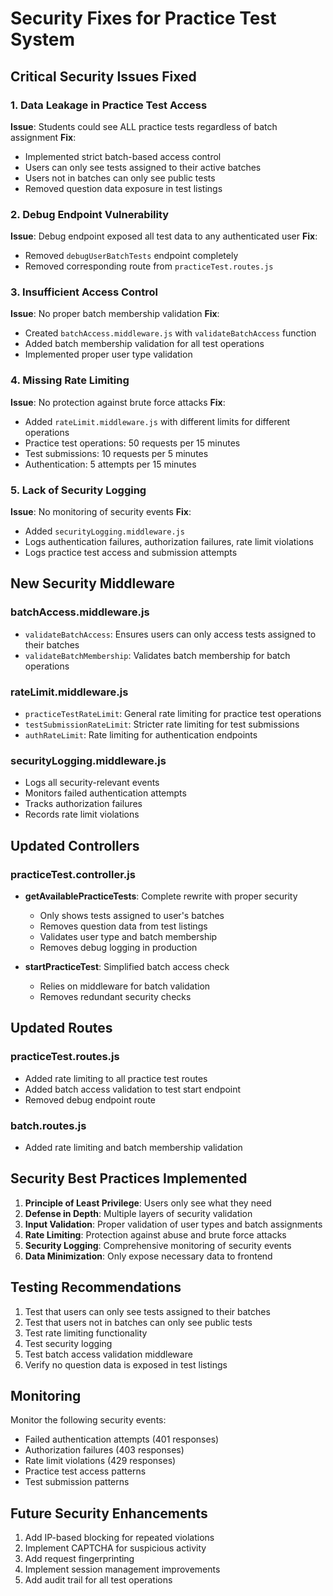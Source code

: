 # Security Fixes for Practice Test System

## Critical Security Issues Fixed

### 1. Data Leakage in Practice Test Access
**Issue**: Students could see ALL practice tests regardless of batch assignment
**Fix**: 
- Implemented strict batch-based access control
- Users can only see tests assigned to their active batches
- Users not in batches can only see public tests
- Removed question data exposure in test listings

### 2. Debug Endpoint Vulnerability
**Issue**: Debug endpoint exposed all test data to any authenticated user
**Fix**: 
- Removed `debugUserBatchTests` endpoint completely
- Removed corresponding route from `practiceTest.routes.js`

### 3. Insufficient Access Control
**Issue**: No proper batch membership validation
**Fix**: 
- Created `batchAccess.middleware.js` with `validateBatchAccess` function
- Added batch membership validation for all test operations
- Implemented proper user type validation

### 4. Missing Rate Limiting
**Issue**: No protection against brute force attacks
**Fix**: 
- Added `rateLimit.middleware.js` with different limits for different operations
- Practice test operations: 50 requests per 15 minutes
- Test submissions: 10 requests per 5 minutes
- Authentication: 5 attempts per 15 minutes

### 5. Lack of Security Logging
**Issue**: No monitoring of security events
**Fix**: 
- Added `securityLogging.middleware.js`
- Logs authentication failures, authorization failures, rate limit violations
- Logs practice test access and submission attempts

## New Security Middleware

### batchAccess.middleware.js
- `validateBatchAccess`: Ensures users can only access tests assigned to their batches
- `validateBatchMembership`: Validates batch membership for batch operations

### rateLimit.middleware.js
- `practiceTestRateLimit`: General rate limiting for practice test operations
- `testSubmissionRateLimit`: Stricter rate limiting for test submissions
- `authRateLimit`: Rate limiting for authentication endpoints

### securityLogging.middleware.js
- Logs all security-relevant events
- Monitors failed authentication attempts
- Tracks authorization failures
- Records rate limit violations

## Updated Controllers

### practiceTest.controller.js
- **getAvailablePracticeTests**: Complete rewrite with proper security
  - Only shows tests assigned to user's batches
  - Removes question data from test listings
  - Validates user type and batch membership
  - Removes debug logging in production

- **startPracticeTest**: Simplified batch access check
  - Relies on middleware for batch validation
  - Removes redundant security checks

## Updated Routes

### practiceTest.routes.js
- Added rate limiting to all practice test routes
- Added batch access validation to test start endpoint
- Removed debug endpoint route

### batch.routes.js
- Added rate limiting and batch membership validation

## Security Best Practices Implemented

1. **Principle of Least Privilege**: Users only see what they need
2. **Defense in Depth**: Multiple layers of security validation
3. **Input Validation**: Proper validation of user types and batch assignments
4. **Rate Limiting**: Protection against abuse and brute force attacks
5. **Security Logging**: Comprehensive monitoring of security events
6. **Data Minimization**: Only expose necessary data to frontend

## Testing Recommendations

1. Test that users can only see tests assigned to their batches
2. Test that users not in batches can only see public tests
3. Test rate limiting functionality
4. Test security logging
5. Test batch access validation middleware
6. Verify no question data is exposed in test listings

## Monitoring

Monitor the following security events:
- Failed authentication attempts (401 responses)
- Authorization failures (403 responses)
- Rate limit violations (429 responses)
- Practice test access patterns
- Test submission patterns

## Future Security Enhancements

1. Add IP-based blocking for repeated violations
2. Implement CAPTCHA for suspicious activity
3. Add request fingerprinting
4. Implement session management improvements
5. Add audit trail for all test operations
